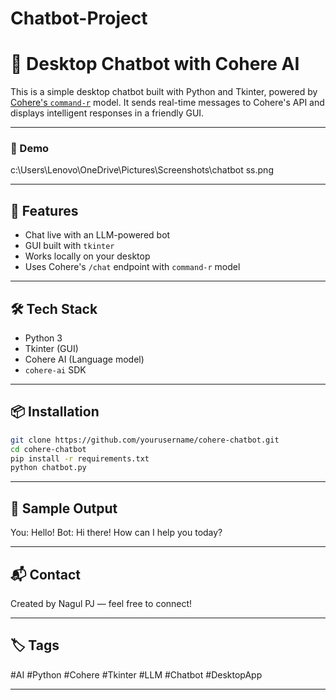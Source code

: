 # Chatbot-Project
# 🧠 Desktop Chatbot with Cohere AI

This is a simple desktop chatbot built with Python and Tkinter, powered by [Cohere's `command-r`](https://docs.cohere.com) model. It sends real-time messages to Cohere's API and displays intelligent responses in a friendly GUI.

---

### 📸 Demo
c:\Users\Lenovo\OneDrive\Pictures\Screenshots\chatbot ss.png

---

## 🚀 Features

- Chat live with an LLM-powered bot
- GUI built with `tkinter`
- Works locally on your desktop
- Uses Cohere's `/chat` endpoint with `command-r` model

---

## 🛠️ Tech Stack

- Python 3
- Tkinter (GUI)
- Cohere AI (Language model)
- `cohere-ai` SDK

---

## 📦 Installation

```bash
git clone https://github.com/yourusername/cohere-chatbot.git
cd cohere-chatbot
pip install -r requirements.txt
python chatbot.py
```
---

##  🧠 Sample Output
You: Hello!
Bot: Hi there! How can I help you today?

---

##  📬 Contact
Created by Nagul PJ — feel free to connect!

---

##  🏷️ Tags
#AI #Python #Cohere #Tkinter #LLM #Chatbot #DesktopApp

---





